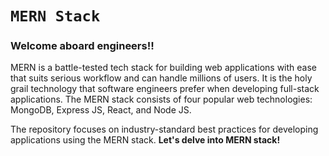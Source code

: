 # **`MERN Stack`**

### Welcome aboard engineers!!

MERN is a battle-tested tech stack for building web applications with ease that suits serious workflow and can handle millions of users. It is the holy grail technology that software engineers prefer when developing full-stack applications. The MERN stack consists of four popular web technologies: MongoDB, Express JS, React, and Node JS.

The repository focuses on industry-standard best practices for developing applications using the MERN stack. **Let's delve into MERN stack!**

